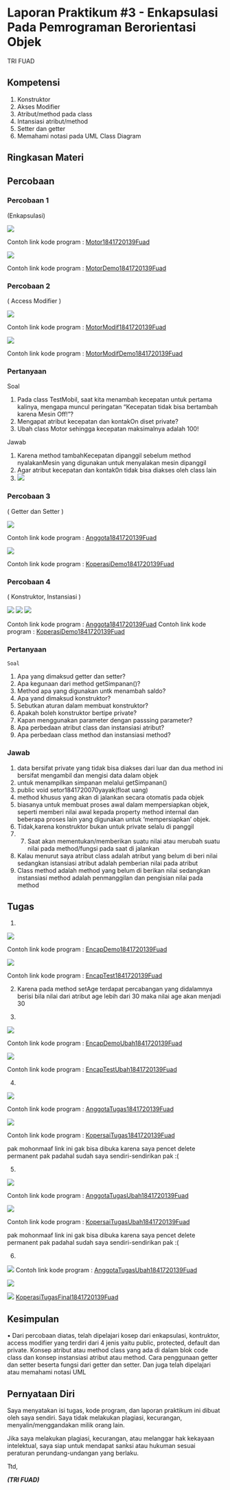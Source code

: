 # Laporan Praktikum #3 - Enkapsulasi Pada Pemrograman Berorientasi Objek 

TRI FUAD
## Kompetensi

1. Konstruktor
2. Akses Modifier
3. Atribut/method pada class
4. Intansiasi atribut/method 
5. Setter dan getter
6. Memahami notasi pada UML Class Diagram 



## Ringkasan Materi



## Percobaan

### Percobaan 1

 (Enkapsulasi)


![](img/motor.png)

Contoh link kode program : 
[Motor1841720139Fuad](../../src/3_Enkapsulasi/Motor1841720139Fuad.java)

![](img/motordemo.png)

Contoh link kode program : 
[MotorDemo1841720139Fuad](../../src/3_Enkapsulasi/MotorDemo1841720139Fuad.java)


### Percobaan 2

( Access Modifier )

![](img/motormodif.png)

Contoh link kode program : [MotorModif1841720139Fuad](../../src/3_Enkapsulasi/MotorModif1841720139Fuad.java)

![](img/motormodifdemo.png)

Contoh link kode program : [MotorModifDemo1841720139Fuad](../../src/3_Enkapsulasi/MotorModifDemo1841720139Fuad.java)

### Pertanyaan
Soal

1. Pada class TestMobil, saat kita menambah kecepatan untuk pertama kalinya, mengapa
muncul peringatan “Kecepatan tidak bisa bertambah karena Mesin Off!”?  
2. Mengapat atribut kecepatan dan kontakOn diset private?  
3. Ubah class Motor sehingga kecepatan maksimalnya adalah 100!

Jawab
1. Karena method tambahKecepatan dipanggil sebelum method nyalakanMesin yang digunakan untuk menyalakan mesin dipanggil
2. Agar atribut kecepatan dan kontak0n tidak bisa diakses oleh class lain
3. ![](img/pertanyaan3.png)


### Percobaan 3

( Getter dan Setter )

![](img/anggota.png)

Contoh link kode program :
[Anggota1841720139Fuad](../../src/3_Enkapsulasi/Anggota1841720139Fuad.java)

![](img/koperasidemo.png)

Contoh link kode program : [KoperasiDemo1841720139Fuad](../../src/3_Enkapsulasi/KoperasiDemo1841720139Fuad.java)

### Percobaan 4
( Konstruktor, Instansiasi )


![](img/ubahkoperasidemo.png)
![](img/ubahlastanggota.png)
![](img/ubahlastkoperasidemo.png)

Contoh link kode program :
[Anggota1841720139Fuad](../../src/3_Enkapsulasi/Anggota1841720139Fuad.java)
Contoh link kode program : [KoperasiDemo1841720139Fuad](../../src/3_Enkapsulasi/KoperasiDemo1841720139Fuad.java)


### Pertanyaan
    Soal
1. Apa yang dimaksud getter dan setter?
2. Apa kegunaan dari method getSimpanan()?
3. Method apa yang digunakan untk menambah saldo?
4. Apa yand dimaksud konstruktor?
5. Sebutkan aturan dalam membuat konstruktor?
6. Apakah boleh konstruktor bertipe private?
7. Kapan menggunakan parameter dengan passsing parameter?
8. Apa perbedaan atribut class dan instansiasi atribut?
9. Apa perbedaan class method dan instansiasi method?
    
### Jawab

1. data bersifat private yang tidak bisa diakses dari luar dan dua method ini bersifat mengambil dan mengisi data dalam objek
2. untuk menampilkan simpanan melalui getSimpanan()
3. public void setor1841720070yayak(float uang)
4. method khusus yang akan di jalankan secara otomatis pada objek
5.  biasanya untuk membuat proses awal dalam mempersiapkan objek, seperti memberi nilai awal kepada property method internal dan beberapa proses lain yang digunakan untuk ‘mempersiapkan’ objek.
6. Tidak,karena konstruktor bukan untuk private selalu di panggil
7. 7.	Saat akan mementukan/memberikan suatu nilai atau merubah suatu nilai pada method/fungsi pada saat di jalankan
8. Kalau menurut saya atribut class adalah atribut yang belum di beri nilai sedangkan istansiasi atribut adalah pemberian nilai pada atribut
9. Class method adalah method yang belum di berikan nilai sedangkan instansiasi method adalah penmanggilan dan pengisian nilai pada method

## Tugas
 

1. 
![](img/encapdemo.png)

Contoh link kode program : 
[EncapDemo1841720139Fuad](../../src/3_Enkapsulasi/EncapDemo1841720139Fuad.java)

![](img/encaptest.png)

Contoh link kode program : 
[EncapTest1841720139Fuad](../../src/3_Enkapsulasi/EncapTest1841720139Fuad.java)


2.  Karena pada method setAge terdapat percabangan yang didalamnya berisi bila nilai dari atribut age lebih dari 30 maka nilai age akan menjadi 30 

3. 
![](img/encapdemoubah.png)

Contoh link kode program : 
[EncapDemoUbah1841720139Fuad](../../src/3_Enkapsulasi/EncapDemoubah1841720139Fuad.java)

![](img/encaptestubah.png)

Contoh link kode program : 
[EncapTestUbah1841720139Fuad](../../src/3_Enkapsulasi/EncapTestubah1841720139Fuad.java)


4. 
 ![](img/anggotatugas.png)

 Contoh link kode program : 
[AnggotaTugas1841720139Fuad](../../src/3_Enkapsulasi/AnggotaTugas1841720139Fuad.java)

 ![](img/koperasitugas.png)

Contoh link kode program : 
[KopersaiTugas1841720139Fuad](../../src/3_Enkapsulasi/KoperasiTugas1841720139Fuad.java)

pak mohonmaaf link ini gak bisa dibuka karena saya pencet delete permanent pak padahal sudah saya sendiri-sendirikan pak :( 

5. 
 ![](img/anggotaubahtugas.png)

 Contoh link kode program : 
[AnggotaTugasUbah1841720139Fuad](../../src/3_Enkapsulasi/AnggotaTugasUbah1841720139Fuad.java)

 ![](img/koperasitugasubah.png)

Contoh link kode program : 
[KopersaiTugasUbah1841720139Fuad](../../src/3_Enkapsulasi/KoperasiTugasUbah1841720139Fuad.java)

 pak mohonmaaf link ini gak bisa dibuka karena saya pencet delete permanent pak padahal sudah saya sendiri-sendirikan pak :( 
 

6. 
 ![](img/anggotaubahtugas.png)
 Contoh link kode program : 
[AnggotaTugasUbah1841720139Fuad](../../src/3_Enkapsulasi/AnggotaTugasUbah1841720139Fuad.java)

   ![](img/koperasifinal1.png)
   
   ![](img/koperasifinal2.png)
[KoperasiTugasFinal1841720139Fuad](../../src/3_Enkapsulasi/KoperasiTugasFinal1841720139Fuad.java)



## Kesimpulan

•	Dari percobaan diatas, telah dipelajari kosep dari enkapsulasi, kontruktor, access modifier yang
terdiri dari 4 jenis yaitu public, protected, default dan private. Konsep atribut atau method class
yang ada di dalam blok code class dan konsep instansiasi atribut atau method. Cara penggunaan
getter dan setter beserta fungsi dari getter dan setter. Dan juga telah dipelajari atau memahami
notasi UML



## Pernyataan Diri

Saya menyatakan isi tugas, kode program, dan laporan praktikum ini dibuat oleh saya sendiri. Saya tidak melakukan plagiasi, kecurangan, menyalin/menggandakan milik orang lain.

Jika saya melakukan plagiasi, kecurangan, atau melanggar hak kekayaan intelektual, saya siap untuk mendapat sanksi atau hukuman sesuai peraturan perundang-undangan yang berlaku.

Ttd,

***(TRI FUAD)***